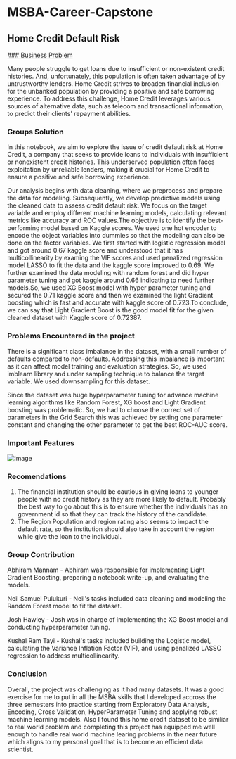 # MSBA-Career-Capstone

## Home Credit Default Risk


[### Business Problem](url)

Many people struggle to get loans due to insufficient or non-existent credit histories. And, unfortunately, this population is often taken advantage of by untrustworthy lenders. Home Credit strives to broaden financial inclusion for the unbanked population by providing a positive and safe borrowing experience. To address this challenge, Home Credit leverages various sources of alternative data, such as telecom and transactional information, to predict their clients' repayment abilities.

### Groups Solution

In this notebook, we aim to explore the issue of credit default risk at Home Credit, a company that seeks to provide loans to individuals with insufficient or nonexistent credit histories. This underserved population often faces exploitation by unreliable lenders, making it crucial for Home Credit to ensure a positive and safe borrowing experience.

Our analysis begins with data cleaning, where we preprocess and prepare the data for modeling. Subsequently, we develop predictive models using the cleaned data to assess credit default risk. We focus on the target variable and employ different machine learning models, calculating relevant metrics like accuracy and ROC values.The objective is to identify the best-performing model based on Kaggle scores. We used one hot encoder to encode the object variables into dummies so that the modeling can also be done on the factor variables.
We first started with logistic regression model and got around 0.67 kaggle score and understood that it has multicollinearity by examing the VIF scores and used penalized regression model LASSO to fit the data and the kaggle score improved to 0.69. We further examined the data modeling with random forest and did hyper parameter tuning and got kaggle around 0.66 indicating to need further models.So, we used XG Boost model with hyper parameter tuning and secured the 0.71 kaggle score and then we examined the light Gradient boosting which is fast and accurate with kaggle score of 0.723.To conclude, we can say that Light Gradient Boost is the good model fit for the given cleaned dataset with Kaggle score of 0.72387.

### Problems Encountered in the project

There is a significant class imbalance in the dataset, with a small number of defaults compared to non-defaults. Addressing this imbalance is important as it can affect model training and evaluation strategies. So, we used imblearn library and under sampling technique to balance the target variable. We used downsampling for this dataset. 

Since the dataset was huge hyperparameter tuning for advance machine learning algorithms like Random Forest, XG boost and Light Gradient boosting was problematic. So, we had to choose the correct set of parameters in the Grid Search this was achieved by setting one parameter constant and changing the other parameter to get the best ROC-AUC score.

### Important Features

![image](https://github.com/NeilSamuelPulukuri/MSBA-Career-Capstone-1/assets/141296161/f08af6d1-e9ef-4226-b204-40e269b05be5)




### Recomendations

1. The financial institution should be cautious in giving loans to younger people with no credit history as they are more likely to default. Probably the best way to go about this is to ensure whether the individuals has an government id so that they can track the history of the candidate.
2. The Region Population and region rating also seems to impact the default rate, so the institution should also take in account the region while give the loan to the individual.


### Group Contribution

Abhiram Mannam - Abhiram was responsible for implementing Light Gradient Boosting, preparing a notebook write-up, and evaluating the models.

Neil Samuel Pulukuri - Neil's tasks included data cleaning and modeling the Random Forest model to fit the dataset.

Josh Hawley - Josh was in charge of implementing the XG Boost model and conducting hyperparameter tuning.

Kushal Ram Tayi - Kushal's tasks included building the Logistic model, calculating the Variance Inflation Factor (VIF), and using penalized LASSO regression to address multicollinearity.


### Conclusion
Overall, the project was challenging as it had many datasets. It was a good exercise for me to put in all the MSBA skills that I developed accross the three semesters into practice starting from Exploratory Data Analysis, Encoding, Cross Validation, HyperParameter Tuning and applying robust machine learning models. Also I found this home credit dataset to be similiar to real world problem and completing this project has equipped me well enough to handle real world machine learing problems in the near future which aligns to my personal goal that is to become an efficient data scientist.

